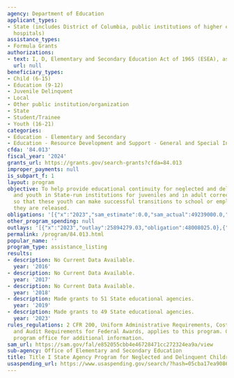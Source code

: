 ```yaml
---
agency: Department of Education
applicant_types:
- State (includes District of Columbia, public institutions of higher education and
  hospitals)
assistance_types:
- Formula Grants
authorizations:
- text: I, D, Elementary and Secondary Education Act of 1965 (ESEA), as amended.
  url: null
beneficiary_types:
- Child (6-15)
- Education (9-12)
- Juvenile Delinquent
- Local
- Other public institution/organization
- State
- Student/Trainee
- Youth (16-21)
categories:
- Education - Elementary and Secondary
- Education - Resource Development and Support - General and Special Interest Organizations
cfda: '84.013'
fiscal_year: '2024'
grants_url: https://grants.gov/search-grants?cfda=84.013
improper_payments: null
is_subpart_f: 1
layout: program
objective: To help provide educational continuity for neglected and delinquent children
  and youth in State-run institutions for juveniles and in adult correctional institutions,
  so that these youth can make successful transitions to school or employment once
  they are released.
obligations: '[{"x":"2023","sam_estimate":0.0,"sam_actual":49239000.0,"usa_spending_actual":47718363.77},{"x":"2024","sam_estimate":0.0,"sam_actual":49239000.0,"usa_spending_actual":46779580.79},{"x":"2025","sam_estimate":0.0,"sam_actual":49239000.0,"usa_spending_actual":-1154340.32}]'
other_program_spending: null
outlays: '[{"x":"2023","outlay":25894279.03,"obligation":48008025.0},{"x":"2024","outlay":8567457.36,"obligation":48008025.0},{"x":"2025","outlay":0.0,"obligation":0.0}]'
permalink: /program/84.013.html
popular_name: ''
program_type: assistance_listing
results:
- description: No Current Data Available.
  year: '2016'
- description: No Current Data Available.
  year: '2017'
- description: No Current Data Available.
  year: '2018'
- description: Made grants to 51 State educational agencies.
  year: '2019'
- description: Made grants to 49 State educational agencies.
  year: '2023'
rules_regulations: 2 CFR 200, Uniform Administrative Requirements, Cost Principles,
  and Audit Requirements for Federal Awards, applies to this program. Contact the
  program office for additional information.
sam_url: https://sam.gov/fal/e852055cbb4e46728471cc272324ea9a/view
sub-agency: Office of Elementary and Secondary Education
title: Title I State Agency Program for Neglected and Delinquent Children and Youth
usaspending_url: https://www.usaspending.gov/search/?hash=05cba17ea9086b3d6bc5e41164560592
---
```

